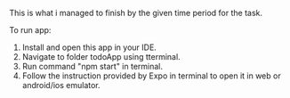This is what i managed to finish by the given time period for the task.

To run app:

1. Install and open this app in your IDE.
2. Navigate to folder todoApp using tterminal.
3. Run command "npm start" in terminal.
4. Follow the instruction provided by Expo in terminal to open it in web or android/ios emulator.
